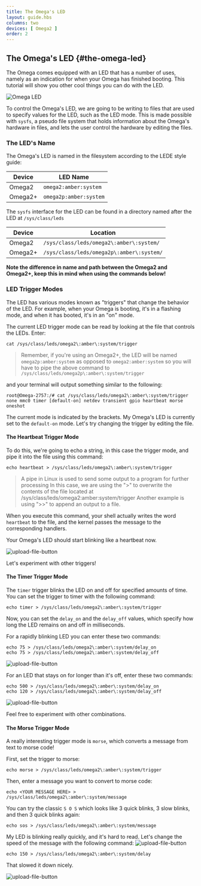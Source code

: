 ```yaml
---
title: The Omega's LED
layout: guide.hbs
columns: two
devices: [ Omega2 ]
order: 2
---
```


## The Omega's LED {#the-omega-led}


The Omega comes equipped with an LED that has a number of uses, namely as an indication for when your Omega has finished booting.
This tutorial will show you other cool things you can do with the LED.

![Omega LED](https://raw.githubusercontent.com/OnionIoT/Onion-Docs/master/Omega2/Documentation/Get-Started/img/unbox-6-omega-led-detail.jpg "Omega's LED")

To control the Omega's LED, we are going to be writing to files that are used to specify values for the LED, such as the LED mode. This is made possible with `sysfs`, a pseudo file system that holds information about the Omega's hardware in files, and lets the user control the hardware by editing the files.

### The LED's Name

The Omega's LED is named in the filesystem according to the LEDE style guide:

| Device  | LED Name               |
|---------|------------------------|
| Omega2  | `omega2:amber:system`  |
| Omega2+ | `omega2p:amber:system` |

The `sysfs` interface for the LED can be found in a directory named after the LED at `/sys/class/leds`

| Device  | Location                                  |
|---------|-------------------------------------------|
| Omega2  | `/sys/class/leds/omega2\:amber\:system/`  |
| Omega2+ | `/sys/class/leds/omega2p\:amber\:system/` |

**Note the difference in name and path between the Omega2 and Omega2+, keep this in mind when using the commands below!**


### LED Trigger Modes

The LED has various modes known as "triggers" that change the behavior of the LED. For example, when your Omega is booting, it's in a flashing mode, and when it has booted, it's in an "on" mode.


The current LED trigger mode can be read by looking at the file that controls the LEDs. Enter:

```
cat /sys/class/leds/omega2\:amber\:system/trigger
```

>Remember, if you're using an Omega2+, the LED will be named `omega2p:amber:system` as opposed to `omega2:amber:system` so you will have to pipe the above command to `/sys/class/leds/omega2p\:amber\:system/trigger`

and your terminal will output something similar to the following:
```
root@Omega-2757:/# cat /sys/class/leds/omega2\:amber\:system/trigger
none mmc0 timer [default-on] netdev transient gpio heartbeat morse oneshot
```

The current mode is indicated by the brackets. My Omega's LED is currently set to the `default-on` mode. Let's try changing the trigger by editing the file.


#### The Heartbeat Trigger Mode


To do this, we're going to echo a string, in this case the trigger mode, and pipe it into the file using this command:

```
echo heartbeat > /sys/class/leds/omega2\:amber\:system/trigger
```

> A pipe in Linux is used to send some output to a program for further processing
> In this case, we are using the ">" to overwrite the contents of the file located at /sys/class/leds/omega2\:amber\:system/trigger
> Another example is using ">>" to append an output to a file.


When you execute this command, your shell actually writes the word `heartbeat` to the file, and the kernel passes the message to the corresponding handlers.

Your Omega's LED should start blinking like a heartbeat now.

![upload-file-button](https://raw.githubusercontent.com/OnionIoT/Onion-Docs/master/Omega2/Documentation/Doing-Stuff/img/heartbeat.gif)


Let's experiment with other triggers!

#### The Timer Trigger Mode

The `timer` trigger blinks the LED on and off for specified amounts of time. You can set the trigger to timer with the following command:

```
echo timer > /sys/class/leds/omega2\:amber\:system/trigger
```

Now, you can set the `delay_on` and the `delay_off` values, which specify how long the LED remains on and off in milliseconds.

For a rapidly blinking LED you can enter these two commands:

```
echo 75 > /sys/class/leds/omega2\:amber\:system/delay_on
echo 75 > /sys/class/leds/omega2\:amber\:system/delay_off
```
![upload-file-button](https://raw.githubusercontent.com/OnionIoT/Onion-Docs/master/Omega2/Documentation/Doing-Stuff/img/rapid-blink.gif)

For an LED that stays on for longer than it's off, enter these two commands:

```
echo 500 > /sys/class/leds/omega2\:amber\:system/delay_on
echo 120 > /sys/class/leds/omega2\:amber\:system/delay_off
```
![upload-file-button](https://raw.githubusercontent.com/OnionIoT/Onion-Docs/master/Omega2/Documentation/Doing-Stuff/img/slow-fast-blink.gif)

Feel free to experiment with other combinations.

#### The Morse Trigger Mode

A really interesting trigger mode is `morse`, which converts a message from text to morse code!


First, set the trigger to morse:

```
echo morse > /sys/class/leds/omega2\:amber\:system/trigger
```

Then, enter a message you want to convert to morse code:

```
echo <YOUR MESSAGE HERE> > /sys/class/leds/omega2\:amber\:system/message
```

You can try the classic `S O S` which looks like 3 quick blinks, 3 slow blinks, and then 3 quick blinks again:

```
echo sos > /sys/class/leds/omega2\:amber\:system/message
```

My LED is blinking really quickly, and it's hard to read. Let's change the speed of the message with the following command:
![upload-file-button](https://raw.githubusercontent.com/OnionIoT/Onion-Docs/master/Omega2/Documentation/Doing-Stuff/img/sos-fast.gif)

```
echo 150 > /sys/class/leds/omega2\:amber\:system/delay
```

That slowed it down nicely.

![upload-file-button](https://raw.githubusercontent.com/OnionIoT/Onion-Docs/master/Omega2/Documentation/Doing-Stuff/img/sos-slow.gif)
